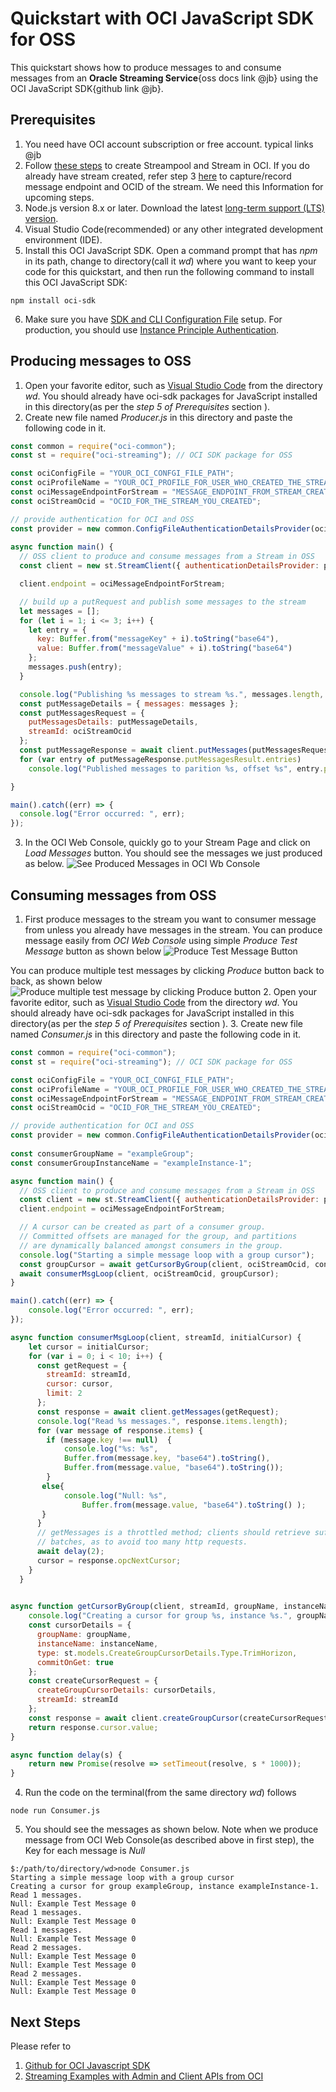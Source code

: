 
# Quickstart with OCI JavaScript SDK for OSS

This quickstart shows how to produce messages to and consume messages from an **Oracle Streaming Service**{oss docs link @jb} using the OCI JavaScript SDK{github link @jb}.

## Prerequisites

1. You need have OCI account subscription or free account. typical links @jb
2. Follow [these steps](https://github.com/mayur-oci/OssJs/blob/main/JavaScript/CreateStream.md) to create Streampool and Stream in OCI. If you do  already have stream created, refer step 3 [here](https://github.com/mayur-oci/OssJs/blob/main/JavaScript/CreateStream.md) to capture/record message endpoint and OCID of the stream. We need this Information for upcoming steps.
3. Node.js version 8.x or later. Download the latest [long-term support (LTS) version](https://nodejs.org).  
4. Visual Studio Code(recommended) or any other integrated development environment (IDE).
5. Install this OCI JavaScript SDK.
Open a command prompt that has *npm* in its path, change to directory(call it *wd*)
where you want to keep your code for this quickstart, and then run the following command to install this OCI JavaScript SDK:
```
npm install oci-sdk
```
6. Make sure you have [SDK and CLI Configuration File](https://docs.oracle.com/en-us/iaas/Content/API/Concepts/sdkconfig.htm#SDK_and_CLI_Configuration_File) setup. For production, you should use [Instance Principle Authentication](https://docs.oracle.com/en-us/iaas/Content/Identity/Tasks/callingservicesfrominstances.htm).

## Producing messages to OSS
1. Open your favorite editor, such as [Visual Studio Code](https://code.visualstudio.com) from the directory *wd*. You should already have oci-sdk packages for JavaScript installed in this directory(as per the *step 5 of Prerequisites* section ).
2. Create new file named *Producer.js* in this directory and paste the following code in it.
```JavaScript
const common = require("oci-common");
const st = require("oci-streaming"); // OCI SDK package for OSS

const ociConfigFile = "YOUR_OCI_CONFGI_FILE_PATH";
const ociProfileName = "YOUR_OCI_PROFILE_FOR_USER_WHO_CREATED_THE_STREAM";
const ociMessageEndpointForStream = "MESSAGE_ENDPOINT_FROM_STREAM_CREATION_STEP";
const ociStreamOcid = "OCID_FOR_THE_STREAM_YOU_CREATED";

// provide authentication for OCI and OSS
const provider = new common.ConfigFileAuthenticationDetailsProvider(ociConfigFile, ociProfileName);
  
async function main() {
  // OSS client to produce and consume messages from a Stream in OSS
  const client = new st.StreamClient({ authenticationDetailsProvider: provider });

  client.endpoint = ociMessageEndpointForStream;

  // build up a putRequest and publish some messages to the stream
  let messages = [];
  for (let i = 1; i <= 3; i++) {
    let entry = {
      key: Buffer.from("messageKey" + i).toString("base64"),
      value: Buffer.from("messageValue" + i).toString("base64")
    };
    messages.push(entry);
  }

  console.log("Publishing %s messages to stream %s.", messages.length, ociStreamOcid);
  const putMessageDetails = { messages: messages };
  const putMessagesRequest = {
    putMessagesDetails: putMessageDetails,
    streamId: ociStreamOcid
  };
  const putMessageResponse = await client.putMessages(putMessagesRequest);
  for (var entry of putMessageResponse.putMessagesResult.entries)
    console.log("Published messages to parition %s, offset %s", entry.partition, entry.offset);

}

main().catch((err) => {
  console.log("Error occurred: ", err);
});
```
3. In the OCI Web Console, quickly go to your Stream Page and click on *Load Messages* button. You should see the messages we just produced as below.
![See Produced Messages in OCI Wb Console](https://github.com/mayur-oci/OssJs/blob/main/JavaScript/StreamExampleLoadMessages.png?raw=true)

  
## Consuming messages from OSS
1. First produce messages to the stream you want to consumer message from unless you already have messages in the stream. You can produce message easily from *OCI Web Console* using simple *Produce Test Message* button as shown below
![Produce Test Message Button](https://github.com/mayur-oci/OssJs/blob/main/JavaScript/ProduceButton.png?raw=true)
 
 You can produce multiple test messages by clicking *Produce* button back to back, as shown below
![Produce multiple test message by clicking Produce button](https://github.com/mayur-oci/OssJs/blob/main/JavaScript/ActualProduceMessagePopUp.png?raw=true)
2. Open your favorite editor, such as [Visual Studio Code](https://code.visualstudio.com) from the directory *wd*. You should already have oci-sdk packages for JavaScript installed in this directory(as per the *step 5 of Prerequisites* section ).
3. Create new file named *Consumer.js* in this directory and paste the following code in it.
```JavaScript
const common = require("oci-common");
const st = require("oci-streaming"); // OCI SDK package for OSS

const ociConfigFile = "YOUR_OCI_CONFGI_FILE_PATH";
const ociProfileName = "YOUR_OCI_PROFILE_FOR_USER_WHO_CREATED_THE_STREAM";
const ociMessageEndpointForStream = "MESSAGE_ENDPOINT_FROM_STREAM_CREATION_STEP";
const ociStreamOcid = "OCID_FOR_THE_STREAM_YOU_CREATED";

// provide authentication for OCI and OSS
const provider = new common.ConfigFileAuthenticationDetailsProvider(ociConfigFile, ociProfileName);
  
const consumerGroupName = "exampleGroup";
const consumerGroupInstanceName = "exampleInstance-1";

async function main() {
  // OSS client to produce and consume messages from a Stream in OSS
  const client = new st.StreamClient({ authenticationDetailsProvider: provider });
  client.endpoint = ociMessageEndpointForStream;

  // A cursor can be created as part of a consumer group.
  // Committed offsets are managed for the group, and partitions
  // are dynamically balanced amongst consumers in the group.
  console.log("Starting a simple message loop with a group cursor");
  const groupCursor = await getCursorByGroup(client, ociStreamOcid, consumerGroupName, consumerGroupInstanceName);
  await consumerMsgLoop(client, ociStreamOcid, groupCursor);
}

main().catch((err) => {
    console.log("Error occurred: ", err);
}); 

async function consumerMsgLoop(client, streamId, initialCursor) {
    let cursor = initialCursor;
    for (var i = 0; i < 10; i++) {
      const getRequest = {
        streamId: streamId,
        cursor: cursor,
        limit: 2
      };
      const response = await client.getMessages(getRequest);
      console.log("Read %s messages.", response.items.length);
      for (var message of response.items) {
        if (message.key !== null)  {         
            console.log("%s: %s",
            Buffer.from(message.key, "base64").toString(),
            Buffer.from(message.value, "base64").toString());
        }
       else{
            console.log("Null: %s",
                Buffer.from(message.value, "base64").toString() );
       }
      }
      // getMessages is a throttled method; clients should retrieve sufficiently large message
      // batches, as to avoid too many http requests.
      await delay(2);
      cursor = response.opcNextCursor;
    }
  }
  

async function getCursorByGroup(client, streamId, groupName, instanceName) {
    console.log("Creating a cursor for group %s, instance %s.", groupName, instanceName);
    const cursorDetails = {
      groupName: groupName,
      instanceName: instanceName,
      type: st.models.CreateGroupCursorDetails.Type.TrimHorizon,
      commitOnGet: true
    };
    const createCursorRequest = {
      createGroupCursorDetails: cursorDetails,
      streamId: streamId
    };
    const response = await client.createGroupCursor(createCursorRequest);
    return response.cursor.value;
}

async function delay(s) {
    return new Promise(resolve => setTimeout(resolve, s * 1000));
}
```
4. Run the code on the terminal(from the same directory *wd*) follows 
```
node run Consumer.js
```
5. You should see the messages as shown below. Note when we produce message from OCI Web Console(as described above in first step), the Key for each message is *Null*
```
$:/path/to/directory/wd>node Consumer.js
Starting a simple message loop with a group cursor
Creating a cursor for group exampleGroup, instance exampleInstance-1.
Read 1 messages.
Null: Example Test Message 0
Read 1 messages.
Null: Example Test Message 0
Read 1 messages.
Null: Example Test Message 0
Read 2 messages.
Null: Example Test Message 0
Null: Example Test Message 0
Read 2 messages.
Null: Example Test Message 0
Null: Example Test Message 0
```

## Next Steps
Please refer to

 1. [Github for OCI Javascript SDK](https://github.com/oracle/oci-typescript-sdk)
 2. [Streaming Examples with Admin and Client APIs from OCI](https://github.com/oracle/oci-typescript-sdk/blob/master/examples/javascript/streaming.js)
